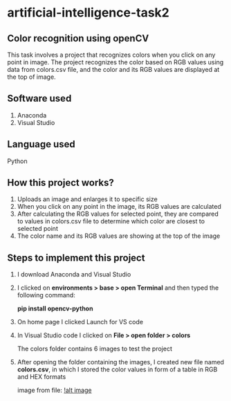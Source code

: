  # artificial-intelligence-task2


## Color recognition using openCV
This task involves a project that recognizes colors when you click on any point in image.
The project recognizes the color based on RGB values using data from colors.csv file, and the color and its RGB values are displayed at the top of image.


## Software used
1. Anaconda
2. Visual Studio


## Language used
 Python


## How this project works?
1. Uploads an image and enlarges it to specific size
2. When you click on any point in the image, its RGB values are calculated
3. After calculating the RGB values for selected point, they are compared to values in colors.csv file to determine which color are closest to selected point
4. The color name and its RGB values are showing at the top of the image


## Steps to implement this project

1. I download Anaconda and Visual Studio 
2. I clicked on __environments > base > open Terminal__ and then typed the following command:

   __pip install opencv-python__
4. On home page I clicked Launch for VS code
5. In Visual Studio code I clicked on __File > open folder > colors__

   The colors folder contains 6 images to test the project
7. After opening the folder containing the images, I created new file named __colors.csv__, in which I stored the color values in form of a table in RGB and HEX formats

   image from file:
   [!alt image](<img width="487" height="287" alt="image" src="https://github.com/user-attachments/assets/911f3c7a-1fb2-492b-9b92-267f982f2a02" />)

